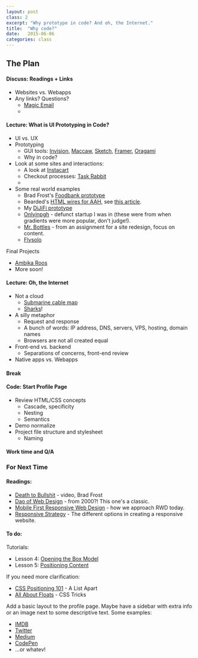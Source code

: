 ```yaml
---
layout: post
class: 2
excerpt: "Why prototype in code? And oh, the Internet."
title:  "Why code?"
date:   2015-06-06
categories: class
---
```


## The Plan

#### <span class="post-title-pre">Discuss:</span> Readings + Links
	
* Websites vs. Webapps
* Any links? Questions?
	* [Magic Email](http://themagicemail.com/)
	* 


#### <span class="post-title-pre">Lecture:</span> What is UI Prototyping in Code?
* UI vs. UX
* Prototyping	
	* GUI tools: [Invision](http://www.invisionapp.com/), [Maccaw](http://macaw.co/), [Sketch](http://bohemiancoding.com/sketch/), [Framer](http://framerjs.com/), [Oragami](https://facebook.github.io/origami/)
	* Why in code?
* Look at some sites and interactions:
	* A look at [Instacart](http://instacart.com/store)
	* Checkout processes: [Task Rabbit](https://www.taskrabbit.com/)
	* 
* Some real world examples
	* Brad Frost's [Foodbank prototype](http://foodbank.bradfrostweb.com/patternlab/v3/patterns/03-templates-03-program-detail/03-templates-03-program-detail.html#)
	* Bearded's [HTML wires for AAH](http://aafh-css.herokuapp.com/wireframes), see [this article](http://alistapart.com/article/responsive-comping-obtaining-signoff-with-mockups).
	* My [DiJiFi prototype](http://dijifi-wireframes.herokuapp.com)
	* [Onlyinpgh](http://stuff.notlaura.com/demos/oip-mockup) - defunct startup I was in (these were from when gradients were more popular, don't judge!).
	* [Mr. Bottles](http://stuff.notlaura.com/demos/mrbottles) - from an assignment for a site redesign, focus on content.
	* [Flysolo](http://nlstage.co/flysolo-wires/)

Final Projects

* [Ambika Roos](https://ambikaroos.c9.io/met-app-prototype/index.html)
* More soon!

#### <span class="post-title-pre">Lecture:</span> Oh, the Internet

* Not a cloud
	* [Submarine cable map](http://submarinecablemap.com)
	* [Sharks](https://www.youtube.com/watch?v=1ex7uTQf4bQ)!
* A silly metaphor
	* Request and response
	* A bunch of words: IP address, DNS, servers, VPS, hosting, domain names
	* Browsers are not all created equal
* Front-end vs. backend
	* Separations of concerns, front-end review
* Native apps vs. Webapps

#### Break

#### <span class="post-title-pre">Code:</span> Start Profile Page 

* Review HTML/CSS concepts
	* Cascade, specificity
	* Nesting
	* Semantics
* Demo normalize
* Project file structure and stylesheet
	* Naming

#### Work time and Q/A


<div class="post-todos notice" markdown="1">

### For Next Time

#### Readings:

* [Death to Bullshit](https://www.youtube.com/watch?v=nE0CRMm59BY) - video, Brad Frost
* [Dao of Web Design](http://alistapart.com/article/dao) - from 2000?! This one's a classic.
* [Mobile First Responsive Web Design](http://bradfrost.com/blog/web/mobile-first-responsive-web-design/) - how we approach RWD today.
* [Responsive Strategy](http://bradfrost.com/blog/post/responsive-strategy/) - The different options in creating a responsive website.

#### To do:

Tutorials:

* Lesson 4: [Opening the Box Model](http://learn.shayhowe.com/html-css/positioning-content/)
* Lesson 5: [Positioning Content](http://learn.shayhowe.com/html-css/positioning-content/)

If you need more clarification:

* [CSS Positioning 101](http://alistapart.com/article/css-positioning-101) - A List Apart
* [All About Floats](https://css-tricks.com/all-about-floats/) - CSS Tricks

Add a basic layout to the profile page. Maybe have a sidebar with extra info or an image next to some descriptive text. Some examples:

* [IMDB](http://www.imdb.com/name/nm0202970/?ref_=nv_sr_1)
* [Twitter](https://twitter.com/shibesbot)
* [Medium](https://medium.com/@JohnKobs)
* [CodePen](http://codepen.io/derekjp/)
* ...or whatev!

</div>


